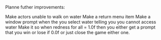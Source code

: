 Planne futher improvements:

Make actors unable to walk on water
Make a return menu item
Make a window prompt when the you select water telling you you cannot access water
Make it so when redness for all = 1.0f then you either get a prompt that you win or lose if 0.0f or just close the game either one.